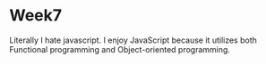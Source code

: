 # Week7

Literally I hate javascript.
I enjoy JavaScript because it utilizes both Functional programming and Object-oriented programming.